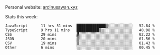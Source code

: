 Personal website: [ardinusawan.xyz](https://ardinusawan.xyz)

Stats this week:
<!--START_SECTION:waka-->

```text
JavaScript      11 hrs 51 mins  █████████████▒░░░░░░░░░░░   52.84 %
TypeScript      9 hrs 11 mins   ██████████▒░░░░░░░░░░░░░░   40.98 %
CSS             29 mins         ▓░░░░░░░░░░░░░░░░░░░░░░░░   02.22 %
JSON            20 mins         ▒░░░░░░░░░░░░░░░░░░░░░░░░   01.56 %
CSV             19 mins         ▒░░░░░░░░░░░░░░░░░░░░░░░░   01.43 %
Other           6 mins          ░░░░░░░░░░░░░░░░░░░░░░░░░   00.45 %
```

<!--END_SECTION:waka-->
